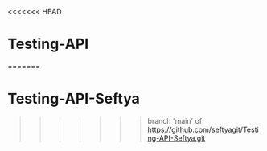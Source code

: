 <<<<<<< HEAD
# Testing-API
=======
# Testing-API-Seftya
>>>>>>> branch 'main' of https://github.com/seftyagit/Testing-API-Seftya.git
